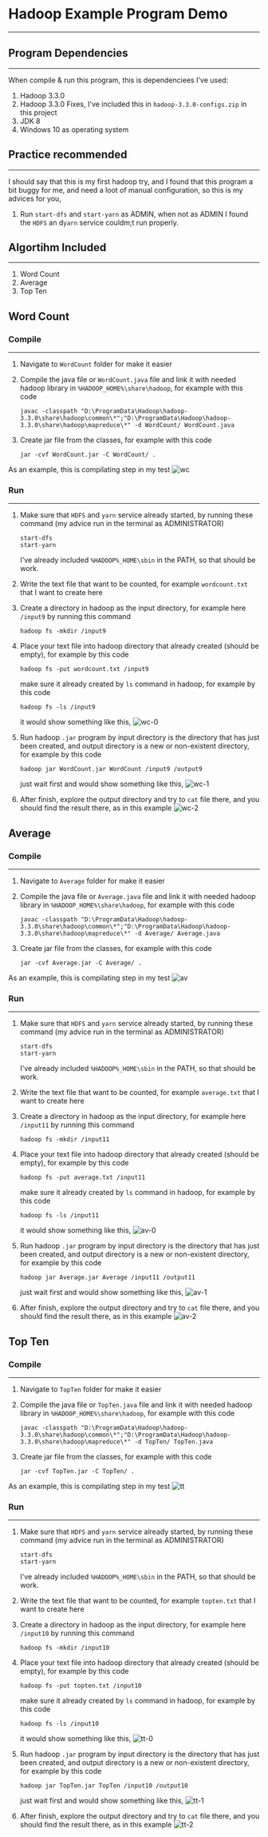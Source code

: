 # Hadoop Example Program Demo

-------

## Program Dependencies

-------
When compile & run this program, this is dependenciees I've used:

1. Hadoop 3.3.0
2. Hadoop 3.3.0 Fixes, I've included this in `hadoop-3.3.0-configs.zip` in this project
3. JDK 8
4. Windows 10 as operating system

## Practice recommended

-------
I should say that this is my first hadoop try, and I found that this program a bit buggy for me, and need a loot of manual configuration, so this is my advices for you,

1. Run `start-dfs` and `start-yarn` as ADMIN, when not as ADMIN I found the `HDFS` an d`yarn` service couldm;t run properly.

## Algortihm Included

-------

1. Word Count
2. Average
3. Top Ten


## Word Count

### Compile

-------

1. Navigate to `WordCount` folder for make it easier
2. Compile the java file or `WordCount.java` file and link it with needed hadoop library in `%HADOOP_HOME%\share\hadoop`, for example with this code
    ```
    javac -classpath "D:\ProgramData\Hadoop\hadoop-3.3.0\share\hadoop\common\*";"D:\ProgramData\Hadoop\hadoop-3.3.0\share\hadoop\mapreduce\*" -d WordCount/ WordCount.java
    ```

3. Create jar file from the classes, for example with this code
    ```
    jar -cvf WordCount.jar -C WordCount/ .
    ```

As an example, this is compilating step in my test ![wc](docs/wordcount.png)


### Run

-------

1. Make sure that `HDFS` and `yarn` service already started, by running these command (my advice run in the terminal as ADMINISTRATOR)
    ```
    start-dfs
    start-yarn
    ```

    I've already included `%HADOOP%_HOME\sbin` in the PATH, so that should be work.

2. Write the text file that want to be counted, for example `wordcount.txt` that I want to create here
3. Create a directory in hadoop as the input directory, for example here `/input9` by running this command
    ```
    hadoop fs -mkdir /input9
    ```

4. Place your text file into hadoop directory that already created (should be empty), for example by this code
    ```
    hadoop fs -put wordcount.txt /input9
    ```

    make sure it already created by `ls` command in hadoop, for example by this code
    ```
    hadoop fs -ls /input9
    ```

    it would show something like this, ![wc-0](docs/wordcount-0.png)

5. Run hadoop `.jar` program by input directory is the directory that has just been created, and output directory is a new or non-existent directory, for example by this code
    ```
    hadoop jar WordCount.jar WordCount /input9 /output9
    ```

    just wait first and would show something like this, ![wc-1](docs/wordcount-1.png)

6. After finish, explore the output directory and try to `cat` file there, and you should find the result there, as in this example ![wc-2](docs/wordcount-2.png) 


## Average

### Compile

-------

1. Navigate to `Average` folder for make it easier
2. Compile the java file or `Average.java` file and link it with needed hadoop library in `%HADOOP_HOME%\share\hadoop`, for example with this code
    ```
    javac -classpath "D:\ProgramData\Hadoop\hadoop-3.3.0\share\hadoop\common\*";"D:\ProgramData\Hadoop\hadoop-3.3.0\share\hadoop\mapreduce\*" -d Average/ Average.java
    ```

3. Create jar file from the classes, for example with this code
    ```
    jar -cvf Average.jar -C Average/ .
    ```

As an example, this is compilating step in my test ![av](docs/Average.png)

### Run

-------

1. Make sure that `HDFS` and `yarn` service already started, by running these command (my advice run in the terminal as ADMINISTRATOR)
    ```
    start-dfs
    start-yarn
    ```

    I've already included `%HADOOP%_HOME\sbin` in the PATH, so that should be work.

2. Write the text file that want to be counted, for example `average.txt` that I want to create here
3. Create a directory in hadoop as the input directory, for example here `/input11` by running this command
    ```
    hadoop fs -mkdir /input11
    ```

4. Place your text file into hadoop directory that already created (should be empty), for example by this code
    ```
    hadoop fs -put average.txt /input11
    ```

    make sure it already created by `ls` command in hadoop, for example by this code
    ```
    hadoop fs -ls /input11
    ```

    it would show something like this, ![av-0](docs/Average-0.png)

5. Run hadoop `.jar` program by input directory is the directory that has just been created, and output directory is a new or non-existent directory, for example by this code
    ```
    hadoop jar Average.jar Average /input11 /output11
    ```

    just wait first and would show something like this, ![av-1](docs/Average-1.png)

6. After finish, explore the output directory and try to `cat` file there, and you should find the result there, as in this example ![av-2](docs/Average-2.png) 

## Top Ten

### Compile

-------

1. Navigate to `TopTen` folder for make it easier
2. Compile the java file or `TopTen.java` file and link it with needed hadoop library in `%HADOOP_HOME%\share\hadoop`, for example with this code
    ```
    javac -classpath "D:\ProgramData\Hadoop\hadoop-3.3.0\share\hadoop\common\*";"D:\ProgramData\Hadoop\hadoop-3.3.0\share\hadoop\mapreduce\*" -d TopTen/ TopTen.java
    ```

3. Create jar file from the classes, for example with this code
    ```
    jar -cvf TopTen.jar -C TopTen/ .
    ```

As an example, this is compilating step in my test ![tt](docs/topten.png)

### Run

-------

1. Make sure that `HDFS` and `yarn` service already started, by running these command (my advice run in the terminal as ADMINISTRATOR)
    ```
    start-dfs
    start-yarn
    ```

    I've already included `%HADOOP%_HOME\sbin` in the PATH, so that should be work.

2. Write the text file that want to be counted, for example `topten.txt` that I want to create here
3. Create a directory in hadoop as the input directory, for example here `/input10` by running this command
    ```
    hadoop fs -mkdir /input10
    ```

4. Place your text file into hadoop directory that already created (should be empty), for example by this code
    ```
    hadoop fs -put topten.txt /input10
    ```

    make sure it already created by `ls` command in hadoop, for example by this code
    ```
    hadoop fs -ls /input10
    ```

    it would show something like this, ![tt-0](docs/TopTen-0.png)

5. Run hadoop `.jar` program by input directory is the directory that has just been created, and output directory is a new or non-existent directory, for example by this code
    ```
    hadoop jar TopTen.jar TopTen /input10 /output10
    ```

    just wait first and would show something like this, ![tt-1](docs/TopTen-1.png)

6. After finish, explore the output directory and try to `cat` file there, and you should find the result there, as in this example ![tt-2](docs/TopTen-2.png) 